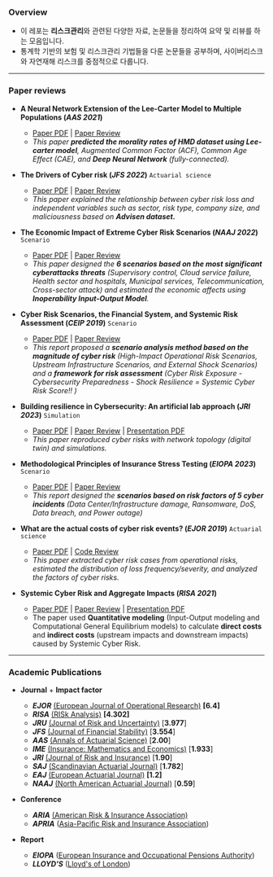 ### Overview

- 이 레포는 **리스크관리**와 관련된 다양한 자료, 논문들을 정리하여 요약 및 리뷰를 하는 모음입니다.
- 통계학 기반의 보험 및 리스크관리 기법들을 다룬 논문들을 공부하며, 사이버리스크와 자연재해 리스크를 중점적으로 다룹니다.

---

### Paper reviews


- **A Neural Network Extension of the Lee-Carter Model to Multiple Populations (*AAS 2021*)**
  - [Paper PDF](./Paper/Richman_AAS_2021.pdf) | [Paper Review](./Review/Richman_AAS_2021.md)
  - *This paper **predicted the morality rates of HMD dataset using Lee-carter model**, Augmented Common Factor (ACF), Common Age Effect (CAE),  and **Deep Neural Network** (fully-connected).*
- **The Drivers of Cyber risk (*JFS 2022*)** `Actuarial science`
  - [Paper PDF](./Paper/Aldasoro_JFS_2022.pdf) | [Paper Review](./Review/Aldasoro_et_al_JRS_2022.md)
  - *This paper explained the relationship between cyber risk loss and independent variables such as sector, risk type, company size, and maliciousness based on **Advisen dataset.***
- **The Economic Impact of Extreme Cyber Risk Scenarios (*NAAJ 2022*)** `Scenario`
  - [Paper PDF](./Paper/Eling_NAAJ_2022.pdf) | [Paper Review](./Review/Eling_NAAJ_2022.md)
  - *This paper designed the **6 scenarios based on the most significant cyberattacks threats** (Supervisory control, Cloud service failure, Health sector and hospitals, Municipal services, Telecommunication, Cross-sector attack) and estimated the economic affects using **Inoperability Input-Output Model**.*
- **Cyber Risk Scenarios, the Financial System, and Systemic Risk Assessment (*CEIP 2019*)** `Scenario`
  - [Paper PDF](./Paper/Kaffenberger_et_al_2019.pdf) | [Paper Review](./Review/Kaffenberger_et_al_2019.md) 
  - *This report proposed a **scenario analysis method based on the magnitude of cyber risk** (High-Impact Operational Risk Scenarios, Upstream Infrastructure Scenarios, and External Shock Scenarios) and a **framework for risk assessment** (Cyber Risk Exposure - Cybersecurity Preparedness - Shock Resilience = Systemic Cyber Risk Score!! )* 
- **Building resilience in Cybersecurity: An artificial lab approach (*JRI 2023*)** `Simulation`
  - [Paper PDF](./Paper/Awiszus_et_al_JRI_2023.pdf) | [Paper Review](./Review/Awiszus_et_al_JRI_2023.md) | [Presentation PDF](./Presentation/Seminar_20240125.pdf)
  - *This paper reproduced cyber risks with network topology (digital twin) and simulations.*
- **Methodological Principles of Insurance Stress Testing (*EIOPA 2023*)** `Scenario`
  - [Paper PDF](./Paper/Eiopa_2023.pdf) | [Paper Review](./Review/Eiopa_2023.md) 
  - *This report designed the **scenarios based on risk factors of 5 cyber incidents** (Data Center/Infrastructure damage, Ransomware, DoS, Data breach, and Power outage)*
- **What are the actual costs of cyber risk events? (*EJOR 2019*)** `Actuarial science`
  - [Paper PDF](./Paper/Eling_EJOR_2019.pdf) | [Code Review](./Code/Eling_et_al_EJOR_2019.r) 
  - *This paper extracted cyber risk cases from operational risks, estimated the distribution of loss frequency/severity, and analyzed the factors of cyber risks.*
- **Systemic Cyber Risk and Aggregate Impacts (*RISA 2021*)**

  - [Paper PDF](./Paper/Welburn_RISA_2021.pdf) | [Paper Review](./Review/Welburn_RISA_2021.md) | [Presentation PDF](./Presentation/Seminar_20240321.pdf)
  - The paper used **Quantitative modeling** (Input-Output modeling and Computational General Equilibrium models) to calculate **direct costs** and **indirect costs** (upstream impacts and downstream impacts) caused by Systemic Cyber Risk.

---

### Academic Publications


- **Journal** + **Impact factor**
  - ***EJOR*** [(European Journal of Operational Research)](https://www.sciencedirect.com/journal/european-journal-of-operational-research) **[6.4]**
  - ***RISA*** [(RISk Analysis)](https://onlinelibrary.wiley.com/journal/15396924) **[4.302]**
  - ***JRU*** [(Journal of Risk and Uncertainty)](https://www.springer.com/journal/11166) [**3.977**]
  - ***JFS*** [(Journal of Financial Stability)](https://www.sciencedirect.com/journal/journal-of-financial-stability) [**3.554**]
  - ***AAS*** [(Annals of Actuarial Science)](https://www.cambridge.org/core/journals/annals-of-actuarial-science) [**2.00**]
  - ***IME*** [(Insurance: Mathematics and Economics)]() [**1.933**]
  - ***JRI*** [(Journal of Risk and Insurance)](https://onlinelibrary.wiley.com/journal/15396975) [**1.90**]
  - ***SAJ*** [(Scandinavian Actuarial Journal)](https://www.tandfonline.com/toc/sact20/current) [**1.782**]
  - ***EAJ*** [(European Actuarial Journal)](https://link.springer.com/journal/13385) **[1.2]**
  - ***NAAJ*** [(North American Actuarial Journal)](https://www.tandfonline.com/toc/uaaj20/current) [**0.59**]
- **Conference**
  - ***ARIA*** [(American Risk & Insurance Association)](https://www.aria.org/)
  - ***APRIA*** ([Asia-Pacific Risk and Insurance Association](https://www.apria.org/))
- **Report**

  - ***EIOPA*** ([European Insurance and Occupational Pensions Authority](https://www.eiopa.europa.eu/index_en))
  - ***LLOYD'S*** ([Lloyd's of London](https://www.lloyds.com/news-and-insights/risk-reports))

